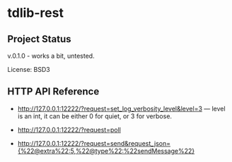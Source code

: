# tdlib-rest

## Project Status

v.0.1.0 - works a bit, untested. 

License: BSD3

## HTTP API Reference

 * http://127.0.0.1:12222/?request=set_log_verbosity_level&level=3 — level is an int, it can be either 0 for quiet, or 3 for verbose.

 * http://127.0.0.1:12222/?request=poll

 * http://127.0.0.1:12222/?request=send&request_json={%22@extra%22:5,%22@type%22:%22sendMessage%22}
